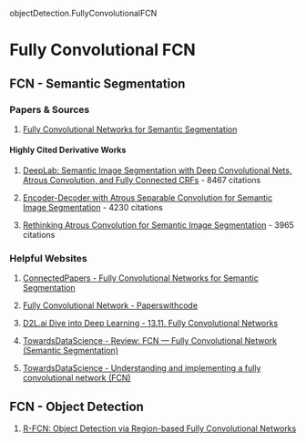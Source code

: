 objectDetection.FullyConvolutionalFCN

# Fully Convolutional FCN
## FCN - Semantic Segmentation

### Papers & Sources
1.  [Fully Convolutional Networks for Semantic Segmentation](https://arxiv.org/abs/1411.4038)


#### Highly Cited Derivative Works
1. [DeepLab: Semantic Image Segmentation with Deep Convolutional Nets, Atrous Convolution, and Fully Connected CRFs](https://arxiv.org/abs/1606.00915) - 8467 citations

2. [Encoder-Decoder with Atrous Separable Convolution for Semantic Image Segmentation](https://arxiv.org/abs/1802.02611) - 4230 citations

3. [Rethinking Atrous Convolution for Semantic Image Segmentation](https://arxiv.org/abs/1706.05587) - 3965 citations


### Helpful Websites
1. [ConnectedPapers - Fully Convolutional Networks for Semantic Segmentation](https://www.connectedpapers.com/main/317aee7fc081f2b137a85c4f20129007fd8e717e/Fully-Convolutional-Networks-for-Semantic-Segmentation/graph)

2. [Fully Convolutional Network - Paperswithcode](https://paperswithcode.com/method/fcn#:~:text=Fully%20Convolutional%20Networks%2C%20or%20FCNs,the%20networks%20faster%20to%20train)

3. [D2L.ai Dive into Deep Learning - 13.11. Fully Convolutional Networks](https://d2l.ai/chapter_computer-vision/fcn.html)

4. [TowardsDataScience - Review: FCN — Fully Convolutional Network (Semantic Segmentation)](https://towardsdatascience.com/review-fcn-semantic-segmentation-eb8c9b50d2d1)

5. [TowardsDataScience - Understanding and implementing a fully convolutional network (FCN)](https://towardsdatascience.com/implementing-a-fully-convolutional-network-fcn-in-tensorflow-2-3c46fb61de3b)

 

## FCN - Object Detection 

1. [R-FCN: Object Detection via Region-based Fully Convolutional Networks](https://arxiv.org/abs/1605.06409)